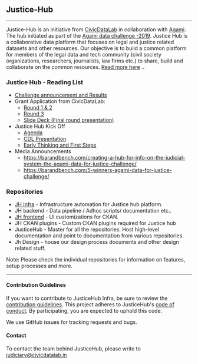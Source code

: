 ## Justice-Hub
---

Justice-Hub is an initiative from [CivicDataLab](https://www.civicdatalab.in) in collaboration with [Agami](https://www.agami.in/). The hub initiated as part of the [Agami data challenge -2019](https://www.agami.in/data-challenge-2019). Justice Hub is a collaborative data platform that focuses on legal and justice related datasets and other resources. Our objective is to build a common platform for members of the legal data and tech community (civil society organizations, researchers, journalists, law firms etc.) to share, build and collaborate on the common resources. [Read more here](https://drive.google.com/open?id=1xDqffVUyhfND_YfoSps9vi4MN9SY_oMg) .. 

### Justice Hub - Reading List

* [Challenge announcement and Results](https://www.agami.in/data-challenge-2019)
* Grant Application from CivicDataLab:
   * [Round 1 & 2](https://drive.google.com/open?id=1Z_wQDRpBhkInrwBdRwHd0zjItucAFGsQilfHC34ypew)
   * [Round 3](https://drive.google.com/open?id=0B2W3CN8d5hnJNWd5STZhdW1jYnkycTVvbi1HcEtUSk1rbWxz)
   * [Slide Deck (Final round presentation)](https://drive.google.com/open?id=1Z_wQDRpBhkInrwBdRwHd0zjItucAFGsQilfHC34ypew)
* Justice Hub Kick Off
    * [Agenda](https://drive.google.com/open?id=0B2W3CN8d5hnJOVRqZ1AtX0M3bV9NeXpEb3oyem1heFZaRWpB)
    * [CDL Presentation](https://drive.google.com/open?id=1WEc-EXPh4b7mcfjPUTgiGXAWbmw9-cimIHW2QEb3cJM)
    * [Early Thinking and First Steps](https://drive.google.com/open?id=0B2W3CN8d5hnJMjdGODN0cUVjaEpDZmxRWHVjWmYwN1Y2NTA0)
* Media Announcements
   * https://barandbench.com/creating-a-hub-for-info-on-the-judicial-system-the-agami-data-for-justice-challenge/
   * https://barandbench.com/5-winners-agami-data-for-justice-challenge/


### Repositories

* [JH Infra](https://github.com/justicehub-in/JH-Infra) - Infrastructure automation for Justice hub platform.
* JH backend - Data pipeline / Adhoc scripts/ documentation etc..
* [JH frontend](https://github.com/justicehub-in/JH-Frontend) - UI customizations for CKAN.
* JH CKAN plugins - Custom CKAN plugins required for Justice hub
* JusticeHub - Master for all the repositories. Host high-level documentation and point to documentation from various repositories.
* Jh Design - house our design process documents and other design related stuff.

Note: Please check the individual repositories for information on features, setup processes and more.

---

#### Contribution Guidelines
If you want to contribute to JusticeHub Infra, be sure to review the  [contribution guidelines](https://github.com/justicehub-in/Justice-Hub/blob/master/.github/CONTRIBUTING/CONTRIBUTING.md). This project adheres to JusticeHub's [code of conduct](https://github.com/justicehub-in/Justice-Hub/blob/master/CODE_OF_CONDUCT.md). By participating, you are expected to uphold this code.

We use GitHub issues for tracking requests and bugs.

#### Contact
To contact the team behind JusticeHub, please write to judiciary@civicdatalab.in

